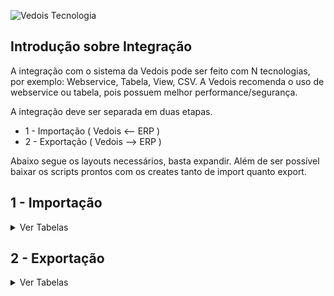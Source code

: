 ![Vedois Tecnologia](http://vedois.com.br/site/wp-content/uploads/2018/04/logovedoispreto3.png)

Introdução sobre Integração
-------------------------------

A integração com o sistema da Vedois pode ser feito com N tecnologias, por exemplo:
Webservice, Tabela, View, CSV. A Vedois recomenda o uso de webservice ou tabela, pois possuem melhor performance/segurança.

A integração deve ser separada em duas etapas.
  * 1 - Importação ( Vedois <-- ERP )
  * 2 - Exportação ( Vedois --> ERP )
  
Abaixo segue os layouts necessários, basta expandir.
Além de ser possível baixar os scripts prontos com os creates tanto de import quanto export.


1 - Importação
-------------------------------

<details>
 <summary>Ver Tabelas</summary>
 
 **Sistema: Vedois-OEE** <br>
 **Atualizado em: 22/12/2020**


 
   <summary>Nome da Tabela = IMPORTMAQUINA </summary>
	<h4>Tabela responsável pelo cadastro dos centros de recurso.</h4>

 |Coluna|Tipo de dado|Tamanho|Obs|Descrição|
 |-------------|-------------|-------------|-------------|-------------|
 | **empresa** | Integer |  | default=1 | Código da Empresa |
 | **codigo** |	Varchar | max_length=30 |  | Código da máquina |
 | descricao | Varchar | max_length=128 |  | Descrição da máquina |
 | grupo | Varchar | max_length=32 |  | Nome do grupo de máquinas, associando com a ImportGrupoMaquina |	
 | ativa |	BooleanField |		|default=False|Define se a máquina está ativa/inativa|
 | status_imp | Varchar | max_length=1 | 'N'=new, 'U'=update, 'I'=integrated | Define status da linha, caso for importação por tabela. |



  <summary>Nome da Tabela = IMPORTGRUPOMAQUINA </summary>
 <h4>Tabela responsável por criar grupos de máquinas, para facilitar a consulta de duas ou mais máquinas em relatórios, índices, entre outros.</h4>

 |Coluna|Tipo de dado|Tamanho|Obs|Descrição|
 |-------------|-------------|-------------|-------------|-------------|
 | **nome** | Varchar | max_length=32 |  | Nome do grupo de máquinas |
 | descricao | Varchar | max_length=128 |  | Descrição completa do grupo |
 | status_imp | Varchar | max_length=1 | 'N'=new, 'U'=update, 'I'=integrated | Define status da linha, caso for importação por tabela. |





  <summary>Nome da Tabela = IMPORTOPERADOR</summary>
	<h4>Tabela responsável por cadastrar os operadores que irão utilizar os terminais.</h4>

 |Coluna        |Tipo de dado   |Tamanho         |Obs		                     |Descrição    |
 |--------------|---------------|----------------|-----------------------------------|-------------|
 | **empresa**	| Integer 	| default=1 	 |  					| Código da empresa |
 | **codigo**	| Varchar 	| max_length=30	 |  				| Código do operador |
 | nome 	| Varchar 	| max_length=128 |  				| Nome do operador |
 | ativo 	| BooleanField 	|  		 | default=True 		| Define ativo/inativo |
 | status_imp 	| Varchar	| max_length=1 	 | 'N'=new,<br>'U'=update,<br>'I'=integrated | Define status da linha, caso for importação por tabela.|
 




  <summary>Nome da Tabela = IMPORTMOTIVOPARADA </summary>
 <h4>Tabela responsável por cadastrar os motivos de parada de máquina, como por exemplo manutenção mecânica, elétrica, entre outros.</h4>

 |Coluna        |Tipo de dado   |Tamanho         |Obs		                     |Descrição    |
 |--------------|---------------|----------------|-----------------------------------|-------------|
 | **empresa**	|Integer	|default=1       |                                   |Código da empresa|
 | **codigo**	|Varchar        |max_length=30	 |                                   |Código da parada|
 | descricao	|Varchar	|max_length=128  |                                   |Descrição da parada|
 | abreviacao	|Varchar	|max_length=16   |blank=True                         |Abreviação da parada|
 | senha        |Varchar	|max_length=32   |blank=True                         |Se não tiver senha, manter vazio. Se usar algum valor, ele será solicitado para confirmar a parada. Muito usado para mecânicos/eletricistas, onde apenas estes profissionais podem inserir determinadas paradas.|
 | cor	        |RGBColorField	|		 |blank=True,<br> null=True              |Exemplo: ‘#ffffff’ = branco|
 | **ativa**	|BooleanField	|		 |default=True                       |Define ativo/inativo|
 | status_imp	|Varchar	|max_length=1    |'N'=new,<br>'U'=update,<br>'I'=integrated|Define status da linha, caso for importação por tabela.|
 



 <summary>Nome da Tabela = IMPORTMOTIVOREFUGO</summary>
<h4>Tabela responsável por cadastrar os motivos de refugo/apara que acontecem durante o processo produtivo.</h4>
	
|Coluna         |Tipo de dado  |Tamanho         |Obs		                     |Descrição    |
|---------------|--------------|----------------|------------------------------------|-------------|
|**empresa**        |Integer       |		|default=1			     |Código da empresa|
|**codigo**		|Varchar       |max_length=30	|				     |Código do refugo|
|descricao	|Varchar       |max_length=128	|				     |Descrição do refugo|
|status_imp	|Varchar       |max_length=1	|'N'=new,<br>'U'=update,<br>'I'=integrated  |Define status da linha, caso for importação por tabela.|
 



 <summary>Nome da Tabela = IMPORTPRODUTO</summary>
<h4>São cadastrados os produtos, para posterior associar às ordens de produção.</h4>
 
|Coluna         |Tipo de dado  |Tamanho         |Obs		                     |Descrição    |
|---------------|--------------|----------------|------------------------------------|-------------|
|**empresa**	|Integer       |		|default=1				|Código da empresa|
|**codigo**		|Varchar       |max_length=30	|					|Código do produto|
|descricao	|Varchar       |max_length=128	|					|Descrição do produto|
|status_imp	|Varchar       |max_length=1	|'N'=new,<br>'U'=update,<br>'I'=integrated	|Define status da linha, caso for importação por tabela.|
 


<summary>Nome da Tabela = IMPORTFERRAMENTA</summary>
<h4>Ferramentas definem quanto deve-se incrementar a cada pulso de máquina. Utilizando uma injetora como exemplo, uma ferramenta seria o molde. Pois determinado
molde, produz N peças a cada ciclo, com um tempo estimado de 30 segundos por exemplo.
Para maquinas lineares, na maioria das vezes essa tabela não é utilizada na importação.</h4>
 
|Coluna                   |Tipo de dado |Tamanho           		|Obs		                    |Descrição    |
|-------------------------|-------------|-------------------------------|-----------------------------------|-------------|
|**empresa**		  |Integer	|				|				    |Código da empresa|
|**codigo**			  |Varchar	|max_length=30			|				    |Código da ferramenta|
|descricao		  |Varchar	|max_length=128			|				    |Descrição da ferramenta|
|coeficiente_multiplicacao|DecimalField	|max_digits=20,<br>decimal_places=10|				    |Número de peças incrementadas à cada ciclo de máquina. Por exemplo número de cavidades quando for injetora.|
|depreciacao		  |DecimalField |max_digits=20,<br>decimal_places=10|				    |O valor padrão é 0. Quando se tem um molde que uma cavidade está danificada, deve-se enviar a quantidade danificada nesta coluna.|
|**tempo_ciclo**		  |Integer	|				|				    |Define tempo padrão da ferramenta, ou seja, ciclo padrão. O valor é milissegundo. 10 segundos = 10.000|
|limite_ciclo		  |Integer	|				|				    |Este limite da uma “tolerância” ao tempo normal de ciclo, como no exemplo acima usei o valor 10.000. Se eu quiser dar 30 segundos de tolerância, utilizo o valor 40.000.|
|limite_parada		  |Integer	|				|				    |Este campo substitui o tempo_ciclo quando usado um modo exclusivo para usinagem, geralmente Tornos CNC.|
|status_imp		  |Varchar	|max_length=1			|'N'=new,<br>'U'=update,<br>'I'=integrated|Define status da linha, caso for importação por tabela.|


  <summary>Nome da Tabela = IMPORTFERRAMENTAPRODUTO</summary>
 <h4>Esta tabela é usada quando não há ImportFerramenta. A diferenciação das tabelas é que uma associa por códigos, esta utiliza cinco campos (empresa, maquina, produto,
 derivação e codigo_operacao).
 Com isso é possível aumentar o nível de detalhe em relação a tempo de ciclo. Pois pode-se ter um produto que é produzido com tempo X em uma máquina e tempo Y em
 outra.</h4>


|Coluna                   |Tipo de dado |Tamanho           		|Obs		                    |Descrição    |
|-------------------------|-------------|-------------------------------|-----------------------------------|-------------|
|**empresa**		  |Integer	|				|default=1			    		|Código da empresa|
|**maquina**		  |Varchar	|max_length=30			|				    		|Código de maquina|
|**produto**		  |Varchar	|max_length=30			|				    		|Código de produto|
|**derivacao**		  |Varchar	|max_length=30			|				    		|Derivação do produto|
|**codigo_operacao**	  |Varchar	|max_length=30			|				    		|Código da operação|
|descricao		  |Varchar	|max_length=128			|				    		|Descrição da Ferramenta|
|coeficiente_multiplicacao|DecimalField	|max_digits=20,<br>decimal_places=10|				    		|Número de peças incrementadas à cada ciclo de máquina.Por exemplo número de cavidades quando for injetora.|
|depreciacao		  |DecimalField	|max_digits=20,<br>decimal_places=10|default = 0			    	|O valor padrão é 0. Quando se tem um molde que uma cavidade está danificada, deve-se enviar a quantidade danificada nesta coluna.|
|tempo_ciclo		  |Integer	|				|				    		|Define tempo padrão da ferramenta, ou seja, ciclo padrão.O valor é milissegundo. 10 segundos = 10.000|
|limite_ciclo		  |Integer	|				|				   		|Este limite da uma “tolerância” ao tempo normal de ciclo,como no exemplo acima usei o valor 10.000. Se eu quiser dar 30 segundos de tolerância, utilizo o valor 40.000.|
|limite_parada		  |Integer	|				|				   		|Este campo substitui o tempo_ciclo quando usado um modo exclusivo para usinagem, geralmente Tornos CNC.|
|situacao		  |Integer	|				|default=0			    		||
|status_imp		  |Varchar	|max_length=1			|'N'=new,<br>'U'=update,<br>'I'=integrated	|Define status da linha, caso for importação por tabela.|


 <summary>Nome da Tabela = IMPORTOP</summary>
<h4>Tabela responsável pelas ordens de produção.</h4>

|Coluna         |Tipo de dado   |Tamanho         		|Obs		                     |Descrição    |
|---------------|---------------|-------------------------------|------------------------------------|-------------|
|**empresa**	|Integer	|				    |default=1			     		|Código da empresa|
|**origem**		|Varchar	|max_length=30			    |default='0'			     	|Código da origem|
|**codigo**		|Varchar	|max_length=30			    |				     		|Código da ordem|
|descricao	|Varchar	|max_length=128			    |blank=True,<br> null=True		     	|Descrição da ordem|
|**produto**	|Varchar	|max_length=30			    |blank=True,<br> null=True		     	|Código do produto|
|derivacao	|Varchar	|max_length=30			    |blank=True,<br> null=True		     	|Derivação do produto|
|pedido		|Integer	|				    |default=1,<br>blank=True,<br> null=True    |Número do pedido|
|unidade_medida |Varchar	|max_length=128			    |default="PC",<br>blank=True,<br>null=True  |Unidade de medida, ex: pc, metros|
|nome_cliente	|Varchar	|max_length=128			    |default="", <br>blank=True, null=True   	|Nome do cliente|
|quantidade	|DecimalField	|max_digits=20,<br>decimal_places=10|default=1			     		|Quantidade prevista da ordem|
|master_op	|Varchar	|max_length=30			    |null=True,<br> blank=True		     	|A coluna master_op é usada para realizar agrupamento de ordens de produção. Esta necessidade é quando a máquina produz mais de um produto ao mesmo tempo.|
|fracao_master	|DecimalField	|max_digits=10,<br>decimal_places=9 |default=1			     		|E a fracao_master irá determinar o percentual de produção que deve ser distribuído entre as OPs do agrupamento. Se por exemplo eu tenho um ciclo que sai 10 unidades, e eu queira distribuir 4 para uma ordem e 6 para outra, devo utilizar os valores: 0,4 e 0,6 respectivamente.|
|data_limite	|DateTimeField	|				    |null=True,<br> blank=True		     	|Data limite e prioridade são preferencias para|
|prioridade	|DecimalField	|max_digits=20,<br>decimal_places=10|default=1			     		|distribuição das ordens no modulo planejamento.|
|status_imp	|Varchar	|max_length=1			    |'N'=new,<br> 'U'=update,<br> 'I'=integrated|Define status da linha, caso for importação por tabela.|


 <summary>Nome da Tabela = IMPORTSEQUENCIAPRODUCAO</summary>
<h4>Tabela responsável por concentrar as sequencias de produção, também conhecidas como roteiros, atividades, entre outros.</h4>

|Coluna         |Tipo de dado  |Tamanho         |Obs		                     |Descrição    |
|---------------|--------------|----------------|------------------------------------|-------------|
|**empresa**	     |Integer	|		|default=1				|Código da empresa|
|**origem**		     |Varchar	|max_length=30	|default='0'				|Código da origem|
|**codigo**		     |Varchar	|max_length=30	|					|Código da Ordem|
|**sequencia**	     |Integer	|		|					|Sequência do Roteiro|
|**estagio**	     |Integer	|		|					|Codigo do estagio|
|**maquina**	     |Varchar	|max_length=30	|blank=True,<br> null=True		|Codigo da maquina|
|ferramenta	     |Varchar	|max_length=30	|blank=True,<br> null=True		|Codigo da ferramenta|
|codigo_operacao     |Varchar	|max_length=30	|blank=True,<br> null=True		|Código da operacao|
|quantidade	     |DecimalField|max_digits=20,<br>decimal_places=10|			|Quantidade prevista|
|taxa_de_conversao   |Integer   |               |			                |taxa de conversão usado para caso a unidade de medida seja M².|
|unidade_medida	     |Varchar|max_digits=128,<br>default="PC"|blank=True, null=True	|Unidade de medida da sequencia, Exemplo: PC(peça), M² (metro quadrado)|
|data_prevista_inicio|DateTimeField|		|blank=True,<br> null=True		|Data prevista de inicio|
|data_prevista_fim   |DateTimeField|		|blank=True,<br> null=True		|Data prevista de termino|
|setup_previsto	     |BigInteger|		|default=0				|Tempo de setup em segundos|
|tempo_previsto	     |BigInteger|		|default=0				|Tempo de produção em segundos|
|status_imp	     |Varchar|max_length=1	|'N'=new,<br>'U'=update,<br>'I'=integrated|Define status da linha, caso for importação por tabela.|


<details>
 <summary>Consumo de Componente</summary>

<summary>Nome da Tabela = IMPORTCOMPONENTESIMPORTADOS</summary>
<h4>Tabela responsável por cadastrar os componentes que não são gerados pelo terminal, por exemplo a compra de bobinas de terceiros, etc.</h4>

|Coluna         |Tipo de dado   |Tamanho        |Obs		                     		|Descrição    |
|---------------|---------------|---------------|-----------------------------------------------|-------------|
|codigo		|Varchar	|max_length=30  |						|Código do componente|
|derivacao	|Varchar	|max_length=30  |						|Código da Derivação do Componente|
|lote		|Varchar	|max_length=30  |blank=True,<br> null=True			|Código do Lote do Componente|
|codigo_etiqueta|Varchar	|max_length=30  |						|Código que identifica o componente|
|tipo_etiqueta	|Varchar	|max_length=30  |null=True,<br> blank=True			|Define o tipo do componente|
|lote_etiqueta	|Varchar	|max_length=30  |null=True,<br> blank=True			|Lote do componente|
|empresa	|Integer	|		|default=1,<br> blank=True,<br> null=True	|Código da empresa|
|origem		|Varchar	|max_length=30  |default=0,<br> blank=True,<br> null=True	|Código da origem|
|op		|Varchar	|		|blank=True,<br> null=True			|Código da ordem|
|master_op	|Varchar	|max_length=30  |blank=True<br>, null=True			|A coluna master_op é usada para realizar agrupamento de ordens de produção|
|estagio	|Integer	|		|default=0<br>,blank=True,<br> null=True	|Código do estágio|
|maquina	|Varchar	|max_length=30  |null=True,<br> blank=True			|Código da máquina|
|operador	|Varchar	|max_length=30  |null=True,<br> blank=True			|Código do operador|
|pedido		|Integer	|		|default=0,<br> blank=True,<br> null=True	|Número do pedido|
|descricao	|Varchar	|max_length=128 |null=True,<br> blank=True			|Descrição|
|versao		|Varchar	|max_length=5   |null=True,<br> blank=True			|Versão do componente|
|dimensao	|Varchar	|max_length=30  |null=True,<br> blank=True			||
|data_fabricacao|DateTimeField	|	        |null=True,<br> blank=True			|Data de fabricação|
|validade	|Varchar	|max_length=5   |null=True,<br> blank=True			||
|componente_origem|Varchar	|	        |						||
|quantidade	|DecimalField	|max_length=20  |decimal_places=10,<br> default=0		|Quantidade do componente em metros|
|quantidade_estornada|DecimalField|max_length=20|decimal_places=10,<br> default=0		||
|peso		|DecimalField	|max_length=20  |decimal_places=10,<br> default=0		|Peso do componente|
|taxa_de_conversao|DecimalField	|max_length=20  |decimal_places=10,<br> default=1		|Se não preenchido, calculamos com base na quantidade e peso recebidos|
|tara		|DecimalField	|max_length=20  |decimal_places=10,<br> default=1		|Tara do componente|
|volumes	|Integer	|		|default=0     					|Quantidade de volumes|
|uso		|Varchar	|max_length=5   |Default=N,<br> null=True,<br> blank=True	|N = novo, F = Fechado.|
|situacao	|Varchar	|max_length=1   |Default=A,<br> null=True,<br> blank=True	||
|tipo		|Varchar	|max_length=5   |Default=P,<br> null=True,<br> blank=True	|1 = Bobina, 3 = Tinta, 5 = Insumo|
|unidade	|Varchar	|max_length=5   |Default=PC, null=True, blank=True		|Unidade de medida, ex: KG|
|reg		|Integer	|	        |default=0,<br> blank=True,<br> null=True	||
|controle	|Integer	|	        |default=0,<br> blank=True,<br> null=True	||
|status_imp	|Varchar	|max_length=1   |'N'=new,<br>'U'=update,<br>'I'=integrated	|Define status da linha, caso for importação por tabela.|


 <summary>Nome da Tabela = IMPORTCOMPONENTESOP</summary>
<h4>Tabela responsável por autorizar os produtos que podem ser consumidos em determinadas Ordens</h4>

|Coluna         |Tipo de dado  |Tamanho         |Obs		                     |Descrição    |
|---------------|--------------|----------------|------------------------------------|-------------|
|empresa		|Integer		|					|default=1,<br> blank=True,<br> null=True|Código da empresa|
|origem			|Varchar		|max_length=30				|default=0				 |Código da origem|
|op			|Varchar		|max_length=30				|default=0				 |Código da ordem|
|estagio		|Integer		|					|default=0				 |Código do estágio|
|identificador		|Integer		|					|default=0				 |Sequência do componente|
|maquina		|Varchar		|max_length=30				|					 |Código da máquina|
|codigo_componente	|Varchar		|max_length=32				|					 |Código do produto que vai ser consumido|
|derivacao_componente	|Varchar		|max_length=32				|blank=True,<br> null=True		 |Versão do produto que vai ser consumido|
|tipo			|Varchar		|max_length=5				|blank=True,<br> null=True		 |Tipo do componente. Ex: T = Tinta, B = Bobina, etc.|
|quantidade_prevista	|DecimalField		|max_digits=20,<br>decimal_places=10	|default=0				 |Quantidade prevista que será consumida|
|quantidade_reservada	|DecimalField		|max_digits=20,<br>decimal_places=10	|default=0				 |Quantidade que poderá ser consumida a mais que a prevista|
|status_imp		|Varchar		|max_length=1				|'N'=new,<br>'U'=update,<br>'I'=integrated|Define status da linha, caso for importação por tabela.|

</details>

</details>




2 - Exportação
-------------------------------

<details>
 <summary>Ver Tabelas</summary>
 
 **Sistema: Vedois-OEE** <br>
 **Atualizado em: 16/12/2020**<br>


  <summary>Nome da Tabela = EXPORTPRODUCAO</summary><br>

   **OBS**:Necessário criar SEQUENCE: <br>
   <br>
  **-- PostgreSQL <br>**
    CREATE SEQUENCE exportproducao_id_seq<br>
      START WITH 1<br>
      INCREMENT BY 1<br>
      NO MINVALUE<br>
      NO MAXVALUE<br>
      CACHE 1;<br>

  **-- SQL Server 2012 <br>**
    CREATE SEQUENCE exportproducao_id_seq<br>
      START WITH 1<br>
      INCREMENT BY 1 ;<br>
      NO MINVALUE<br>
      NO MAXVALUE<br>
      CACHE 1;<br>
      SELECT next value for exportproducao_id_seq<br>
      <br>


|Coluna|Tipo de dado|Tamanho|Obs|Descrição|
|-------------|-------------|-------------|-------------|-------------|
| id | IntegerField |  | primary_key=True | id criado sequencial|
| data_geracao | DateTimeField |  | blank=True, null=True | data no momento do envio do dado.|
| empresa | IntegerField |  | blank=True, null=True ||
| origem | Varchar | max_length=30 | blank=True, null=True ||
| op | Varchar | max_length=30 | blank=True, null=True ||
| estagio | IntegerField |  | blank=True, null=True ||
| sequencia_producao | IntegerField |  | blank=True, null=True ||
| produto | Varchar | max_length=30 | blank=True, null=True ||
| maquina | Varchar | max_length=30 | blank=True, null=True ||
| grupomaquina | Varchar | max_length=30 | blank=True, null=True ||
| ferramenta | Varchar | max_length=30 | blank=True, null=True ||
| operador | Varchar | max_length=30 | blank=True, null=True ||
| turno | IntegerField |  | blank=True, null=True ||
| reg | IntegerField |  | default=0, blank=True, null=True | esse campo é responsavel por saber o "status" do evento, como reg = 2 enviado ou 5 erro.|
| inicio | DateTimeField |  | blank=True, null=True | inicio do evento|
| fim |  | DateTimeField | blank=True, null=True | fim do evento|
| duracao | IntegerField |  |  | duracao do evento fim - inicio|
| codigo_lote | Varchar | max_length=32 | default="", blank=True, null=True | Caso o cliente tenha essa informação o campo é alimentado|
| quantidade | DecimalField | max_digits=20, decimal_places=10 | default=0 ||
| quantidade2 | DecimalField | max_digits=20, decimal_places=10 | default=0 ||
| quantidade3 | DecimalField | max_digits=20, decimal_places=10 | default=0 ||
| taxa_de_conversao | DecimalField | max_digits=20, decimal_places=10 | default=1 ||

  <summary>Nome da Tabela = EXPORTREFUGO</summary><br>

   **OBS**:Necessário criar SEQUENCE: <br>
   <br>
  **-- PostgreSQL<br>**
    CREATE SEQUENCE exportrefugo_id_seq<br>
      START WITH 1<br>
      INCREMENT BY 1<br>
      NO MINVALUE<br>
      NO MAXVALUE<br>
      CACHE 1;<br>

  **-- SQL Server 2012<br>**
    CREATE SEQUENCE exportrefugo_id_seq<br>
      START WITH 1<br>
      INCREMENT BY 1<br>
      NO MINVALUE<br>
      NO MAXVALUE<br>
      CACHE 1;<br>
      SELECT next value for exportrefugo_id_seq<br>
      <br>


|Coluna|Tipo de dado|Tamanho|Obs|Descrição|
|-------------|-------------|-------------|-------------|-------------|
| id | IntegerField |  | primary_key=True | id criado sequencial|
| data_geracao | DateTimeField |  | blank=True, null=True | data no momento do envio do dado.|
| empresa | IntegerField |  | blank=True, null=True ||
| origem | Varchar | max_length=30 | blank=True, null=True ||
| op | Varchar | max_length=30 | blank=True, null=True ||
| estagio | IntegerField |  | blank=True, null=True ||
| sequencia_producao | IntegerField |  | blank=True, null=True ||
| produto | Varchar | max_length=30 | blank=True, null=True ||
| maquina | Varchar | max_length=30 | blank=True, null=True ||
| grupomaquina | Varchar | max_length=30 | blank=True, null=True ||
| ferramenta | Varchar | max_length=30 | blank=True, null=True ||
| operador | Varchar | max_length=30 | blank=True, null=True ||
| turno | IntegerField |  | blank=True, null=True ||
| reg | IntegerField |  | default=0, blank=True, null=True | Esse campo é responsavel por saber o "status" do evento, como reg = 2 enviado ou 5 erro.|
| horario | DateTimeField |  | blank=True, null=True | Horario do apontamento de refugo.|
| motivo | Varchar | max_length=30 | blank=True, null=True ||
| codigo_lote | Varchar | max_length=32 | default="", blank=True | Caso o cliente tenha essa informação o campo é alimentado|
| quantidade | DecimalField | max_digits=20, decimal_places=10 |  ||
| quantidade2 | DecimalField | max_digits=20, decimal_places=10 | default=0 ||
| quantidade3 | DecimalField | max_digits=20, decimal_places=10 | default=0 ||
| taxa_de_conversao | DecimalField | max_digits=20, decimal_places=10 | default=1 ||
| classificacao | Varchar | max_length=30 | blank=True, null=True ||
| etapa_causa | Varchar | max_length=30 | blank=True, null=True ||
| maquina_causa | Varchar | max_length=30 | blank=True, null=True ||


  <summary>Nome da Tabela = EXPORTPARADA</summary><br>

   **OBS**:Necessário criar SEQUENCE: <br>
   <br>
  **-- PostgreSQL<br>**
    CREATE SEQUENCE exportparada_id_seq<br>
      START WITH 1<br>
      INCREMENT BY 1<br>
      NO MINVALUE<br>
      NO MAXVALUE<br>
      CACHE 1;<br>

  **-- SQL Server 2012<br>**
    CREATE SEQUENCE exportparada_id_seq<br>
      START WITH 1<br>
      INCREMENT BY 1<br>
      NO MINVALUE<br>
      NO MAXVALUE<br>
      CACHE 1;<br>
      SELECT next value for exportparada_id_seq<br>
      <br>


|Coluna|Tipo de dado|Tamanho|Obs|Descrição|
|-------------|-------------|-------------|-------------|-------------|
| id | IntegerField |  | primary_key=True ||
| data_geracao | DateTimeField |  | blank=True, null=True ||
| empresa | IntegerField |  | blank=True, null=True ||
| origem | Varchar | max_length=30 | blank=True, null=True ||
| op | Varchar | max_length=30 | blank=True, null=True ||
| estagio | IntegerField |  | blank=True, null=True ||
| sequencia_producao | IntegerField |  | blank=True, null=True ||
| produto | Varchar | max_length=30 | blank=True, null=True ||
| maquina | Varchar | max_length=30 | blank=True, null=True ||
| grupomaquina | Varchar | max_length=30 | blank=True, null=True ||
| ferramenta | Varchar | max_length=30 | blank=True, null=True ||
| operador | Varchar | max_length=30 | blank=True, null=True ||
| turno | IntegerField |  | blank=True, null=True ||
| reg | IntegerField |  | default=0, blank=True, null=True | Esse campo é responsavel por saber o "status" do evento, como reg = 2 enviado ou 5 erro.|
| inicio | DateTimeField |  | blank=True,<br> null=True ||
| fim |  | DateTimeField | blank=True,<br> null=True ||
| duracao | BigIntegerField |  |  ||
| motivo | Varchar | max_length=30 | blank=True, null=True ||
| setup | BooleanField | BooleanField | default=False ||

  <summary>Nome da Tabela = EXPORTCOMPONENTE</summary><br>

   **OBS**:Necessário criar SEQUENCE: <br>
   <br>
  **-- PostgreSQL<br>**
    CREATE SEQUENCE exportcomponente_id_seq<br>
      START WITH 1<br>
      INCREMENT BY 1<br>
      NO MINVALUE<br>
      NO MAXVALUE<br>
      CACHE 1;<br>

  **-- SQL Server 2012<br>**
    CREATE SEQUENCE exportcomponente_id_seq<br>
      START WITH 1<br>
      INCREMENT BY 1<br>
      NO MINVALUE<br>
      NO MAXVALUE<br>
      CACHE 1;<br>
      SELECT next value for exportcomponente_id_seq<br>
      <br>


|Coluna|Tipo de dado|Tamanho|Obs|Descrição|
|-------------|-------------|-------------|-------------|-------------|
| id | IntegerField |  | primary_key=True ||
| data_geracao | DateTimeField |  | blank=True, null=True ||
| empresa | IntegerField |  | blank=True, null=True ||
| origem | Varchar | max_length=30 | blank=True, null=True ||
| op | Varchar | max_length=30 | blank=True, null=True ||
| estagio | IntegerField |  | blank=True, null=True ||
| sequencia_producao | IntegerField |  | blank=True, null=True ||
| produto | Varchar | max_length=30 | blank=True, null=True ||
| maquina | Varchar | max_length=30 | blank=True, null=True ||
| grupomaquina | Varchar | max_length=30 | blank=True, null=True ||
| ferramenta | Varchar | max_length=30 | blank=True, null=True ||
| operador | Varchar | max_length=30 | blank=True, null=True ||
| turno | IntegerField |  | blank=True, null=True ||
| reg | IntegerField |  | default=0, blank=True, null=True | Esse campo é responsavel por saber o "status" do evento, como reg = 2 enviado ou 5 erro.|
| codigo | Varchar | max_length=32 |  ||
| versao | Varchar | max_length=64 | blank=True, null=True ||
| descricao | Varchar | max_length=64 | blank=True, null=True ||
| codigo_barras | Varchar | max_length=64 |  ||
| tipo | Varchar | max_length=2 | L=lote+largura+espessura, M=massa,T=tinta, B=bobina ||
| lote | Varchar | max_length=32 | blank=True, null=True ||
| quantidade | DecimalField | max_digits=20, decimal_places=10 | default=0 ||
| atributo | DecimalField | max_digits=20, decimal_places=10 | default=0 ||
| atributo2 | DecimalField | max_digits=20, decimal_places=10 | default=0 ||
| atributo3 | DecimalField | max_digits=20, decimal_places=10 | default=0 ||
| taxa_de_conversao | DecimalField | max_digits=20, decimal_places=10 | default=1 ||
| inicio | DateTimeField |  | blank=True, null=True ||

</details>

